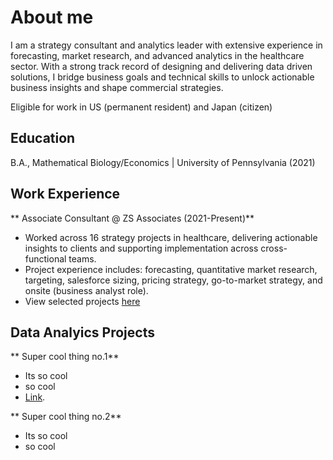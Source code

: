 # About me
I am a strategy consultant and analytics leader with extensive experience in forecasting, market research, and advanced analytics in the healthcare sector. With a strong track record of designing and delivering data driven solutions, I bridge business goals and technical skills to unlock actionable business insights and shape commercial strategies.

Eligible for work in US (permanent resident) and Japan (citizen)

## Education
B.A., Mathematical Biology/Economics | University of Pennsylvania (2021)

## Work Experience
** Associate Consultant @ ZS Associates (2021-Present)**
- Worked across 16 strategy projects in healthcare, delivering actionable insights to clients and supporting implementation across cross-functional teams.
- Project experience includes: forecasting, quantitative market research, targeting, salesforce sizing, pricing strategy, go-to-market strategy, and onsite (business analyst role).
- View selected projects <ins>here<ins>

## Data Analyics Projects
** Super cool thing no.1**
- Its so cool
- so cool
- [Link](./sample_project.html).

** Super cool thing no.2**
- Its so cool
- so cool